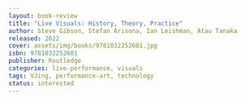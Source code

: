 ```yaml
---
layout: book-review
title: "Live Visuals: History, Theory, Practice"
author: Steve Gibson, Stefan Arisona, Ian Leishman, Atau Tanaka
released: 2022
cover: assets/img/books/9781032252681.jpg
isbn: 9781032252681
publisher: Routledge
categories: live-performance, visuals
tags: VJing, performance-art, technology
status: interested
---
```


